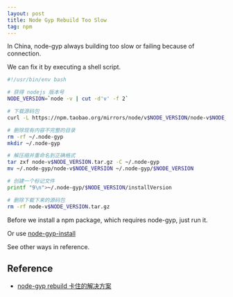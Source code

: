 ```yaml
---
layout: post
title: Node Gyp Rebuild Too Slow
tag: npm
---
```


In China, node-gyp always building too slow or failing because of connection.

We can fix it by executing a shell script.

```sh
#!/usr/bin/env bash

# 获得 nodejs 版本号
NODE_VERSION=`node -v | cut -d'v' -f 2`

# 下载源码包
curl -L https://npm.taobao.org/mirrors/node/v$NODE_VERSION/node-v$NODE_VERSION.tar.gz -o node-v$NODE_VERSION.tar.gz

# 删除现有内容不完整的目录
rm -rf ~/.node-gyp
mkdir ~/.node-gyp

# 解压缩并重命名到正确格式
tar zxf node-v$NODE_VERSION.tar.gz -C ~/.node-gyp
mv ~/.node-gyp/node-v$NODE_VERSION ~/.node-gyp/$NODE_VERSION

# 创建一个标记文件
printf "9\n">~/.node-gyp/$NODE_VERSION/installVersion

# 删除下载下来的源码包
rm -rf node-v$NODE_VERSION.tar.gz
```

Before we install a npm package, which requires node-gyp, just run it.

Or use [node-gyp-install](https://www.npmjs.com/package/node-gyp-install)

See other ways in reference.

## Reference

- [node-gyp rebuild 卡住的解决方案](https://breeswish.org/blog/2014/11/14/node-gyp-rebuild-freeze/)

